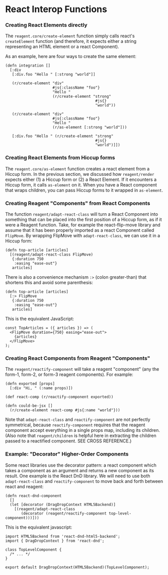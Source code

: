 # React Interop Functions

### Creating React Elements directly

The `reagent.core/create-element` function simply calls react's `createElement` function \(and therefore, it expects either a string representing an HTML element or a react Component\).

As an example, here are four ways to create the same element:

```
(defn integration []
  [:div
   [:div.foo "Hello " [:strong "world"]]

   (r/create-element "div"
                     #js{:className "foo"}
                     "Hello "
                     (r/create-element "strong"
                                        #js{}
                                        "world"))

   (r/create-element "div"
                     #js{:className "foo"}
                     "Hello "
                     (r/as-element [:strong "world"]))

   [:div.foo "Hello " (r/create-element "strong"
                                        #js{}
                                        "world")]])
```

### Creating React Elements from Hiccup forms

The `reagent.core/as-element` function creates a react element from a Hiccup form.  In the previous section, we discussed how `reagent/render` expects either \(1\) a Hiccup form or \(2\) a React Element.  If it encounters a Hiccup form, it calls `as-element` on it.  When you have a React component that wraps children, you can pass Hiccup forms to it wrapped in `as-element`.

### Creating Reagent "Components" from React Components

The function `reagent/adapt-react-class` will turn a React Component into something that can be placed into the first position of a Hiccup form, as if it were a Reagent function.  Take, for example the react-flip-move library and assume that it has been properly imported as a react Component called `FlipMove`.  By wrapping FlipMove with `adapt-react-class`, we can use it in a Hiccup form:

```
(defn top-article [articles]
  [(reagent/adapt-react-class FlipMove)
   {:duration 750
    :easing "ease-out"}
   articles]
```

There is also a convenience mechanism `:>` \(colon greater-than\) that shortens this and avoid some parenthesis:

```
(defn top-article [articles]
  [:> FlipMove
   {:duration 750
    :easing "ease-out"}
   articles]
```

This is the equivalent JavaScript:

```
const TopArticles = ({ articles }) => (
  <FlipMove duration={750} easing="ease-out">
    {articles}
  </FlipMove>
);
```

### Creating React Components from Reagent "Components"

The `reagent/reactify-component` will take a reagent "component" \(any the form-1, form-2, or form-3 reagent components\).  For example:

```
(defn exported [props]
  [:div "Hi, " (:name props)])

(def react-comp (r/reactify-component exported))

(defn could-be-jsx []
  (r/create-element react-comp #js{:name "world"}))
```

Note that `adapt-react-class` and `reactify-component` are not perfectly symmetrical, because `reactify-component` requires that the reagent component accept everything in a single props map, including its children.  \(Also note that `reagent/children` is helpful here in extracting the children passed to a reactified component.  SEE CROSS REFERENCE.\)

### Example: "Decorator" Higher-Order Components

Some react libraries use the decorator pattern: a react component which takes a component as an argument and returns a new component as its result.  One example is the React DnD library.  We will need to use both `adapt-react-class` and `reactify-component` to move back and forth between react and reagent:

```
(defn react-dnd-component
  []
  (let [decorator (DragDropContext HTML5Backend)]
    [(reagent/adapt-react-class
       (decorator (reagent/reactify-component top-level-component)))]))
```

This is the equivalent javascript:

```
import HTML5Backend from 'react-dnd-html5-backend';
import { DragDropContext } from 'react-dnd';

class TopLevelComponent {
  /* ... */
}

export default DragDropContext(HTML5Backend)(TopLevelComponent);
```



